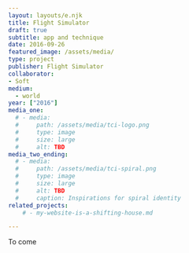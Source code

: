 ```yaml
---
layout: layouts/e.njk
title: Flight Simulator
draft: true
subtitle: app and technique
date: 2016-09-26
featured_image: /assets/media/
type: project
publisher: Flight Simulator
collaborator:
- Soft
medium:
  - world
year: ["2016"]
media_one:
  # - media:
  #     path: /assets/media/tci-logo.png
  #     type: image
  #     size: large
  #     alt: TBD
media_two_ending:
  # - media:
  #     path: /assets/media/tci-spiral.png
  #     type: image
  #     size: large
  #     alt: TBD
  #     caption: Inspirations for spiral identity
related_projects:
    # - my-website-is-a-shifting-house.md

---
```


To come